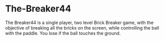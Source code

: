 # The-Breaker44

The Breaker44 is a single player, two level Brick Breaker game, with the objective of breaking all the bricks on the screen, while controlling the ball with the paddle. You lose if the ball touches the ground.
